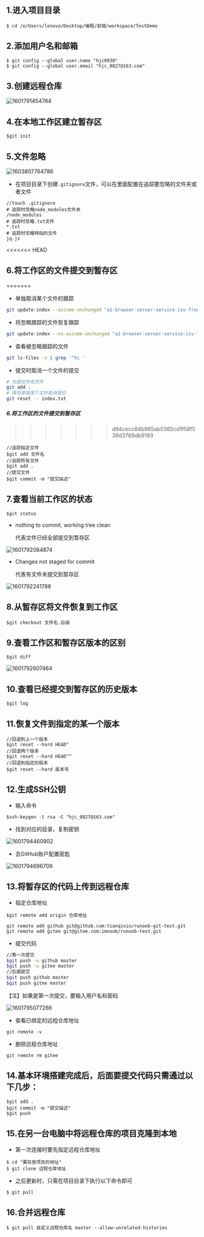 ## 1.进入项目目录

```
$ cd /e/Users/lenovo/Desktop/编程/前端/workspace/TestDemo
```
## 2.添加用户名和邮箱

```
$ git config --global user.name "hjc0930"
$ git config --global user.email "hjc_0827@163.com"
```
## 3.创建远程仓库

![1601791454764](assets/1601791454764.png)

## 4.在本地工作区建立暂存区

```
$git init
```
## 5.文件忽略

![1603807764786](assets/1603807764786.png)

- 在项目目录下创建`.gitignore`文件，可以在里面配置在追踪要忽略的文件夹或者文件

```
//touch .gitignore
# 追踪时忽略node_modules文件夹
/node_modules
# 追踪时忽略.txt文件
*.txt
# 追踪时忽略特指的文件
jq.js
```

<<<<<<< HEAD
## 6.将工作区的文件提交到暂存区
=======
- 单独取消某个文件的跟踪

```bash
git update-index --assume-unchanged "a1-browser-server-service-isv-front/config/index.js"
```

- 将忽略跟踪的文件恢复跟踪

```bash
git update-index --no-assume-unchanged "a1-browser-server-service-isv-front/config/index.js"
```

- 查看被忽略跟踪的文件

```bash
git ls-files -v | grep '^h\ '
```

- 提交时取消一个文件的提交

```bash
# 先提交所有文件
git add .
# 再将单独某个文件取消提交
git reset -- index.txt 
```

##### 6.将工作区的文件提交到暂存区
>>>>>>> d94cecc84b965ab0365cd1f58f539d3769db9193

```
//追踪指定文件
$git add 文件名
//追踪所有文件
$git add . 
//提交文件
$git commit -m "提交描述"
```
## 7.查看当前工作区的状态

```
$git status
```
- nothing to commit, working tree clean

  代表文件已经全部提交到暂存区

![1601792084874](assets/1601792084874.png)

- Changes not staged for commit

  代表有文件未提交到暂存区

![1601792241788](assets/1601792241788.png)

## 8.从暂存区将文件恢复到工作区

```
$git checkout 文件名.后缀
```
## 9.查看工作区和暂存区版本的区别

```
$git diff
```

![1601792607464](assets/1601792607464.png)

## 10.查看已经提交到暂存区的历史版本

```
$git log
```
## 11.恢复文件到指定的某一个版本

```
//回退到上一个版本
$git reset --hard HEAD^
//回退两个版本
$git reset --hard HEAD^^
//回退到指定的版本
$git reset --hard 版本号
```
## 12.生成SSH公钥

- 输入命令
```
$ssh-keygen -t rsa -C "hjc_0827@163.com"
```
- 找到对应的目录，复制密钥

![1601794460902](assets/1601794460902.png)

- 去GitHub账户配置密匙

![1601794696709](assets/1601794696709.png)

## 13.将暂存区的代码上传到远程仓库

- 指定仓库地址
```
$git remote add origin 仓库地址
```
```
git remote add github git@github.com:tianqixin/runoob-git-test.git
git remote add gitee git@gitee.com:imnoob/runoob-test.git
```

- 提交代码
```bash
//第一次提交
$git push -u github master
$git push -u gitee master
//后面提交
$git push github master
$git push gitee master
```
【注】如果是第一次提交，要输入用户名和密码

![1601795077266](assets/1601795077266.png)

- 查看已绑定的远程仓库地址

```
git remote -v
```

- 删除远程仓库地址

```
git remote rm gitee
```

## 14.基本环境搭建完成后，后面要提交代码只需通过以下几步：

```
$git add .
$git commit -m "提交描述"
$git push
```

## 15.在另一台电脑中将远程仓库的项目克隆到本地

- 第一次连接时要先指定远程仓库地址
```
$ cd "要存放项目的地址"
$ git clone 远程仓库地址
```
- 之后更新时，只需在项目目录下执行以下命令即可
```
$ git pull 
```

## 16.合并远程仓库

```
$ git pull 自定义远程仓库名 master --allow-unrelated-histories
```